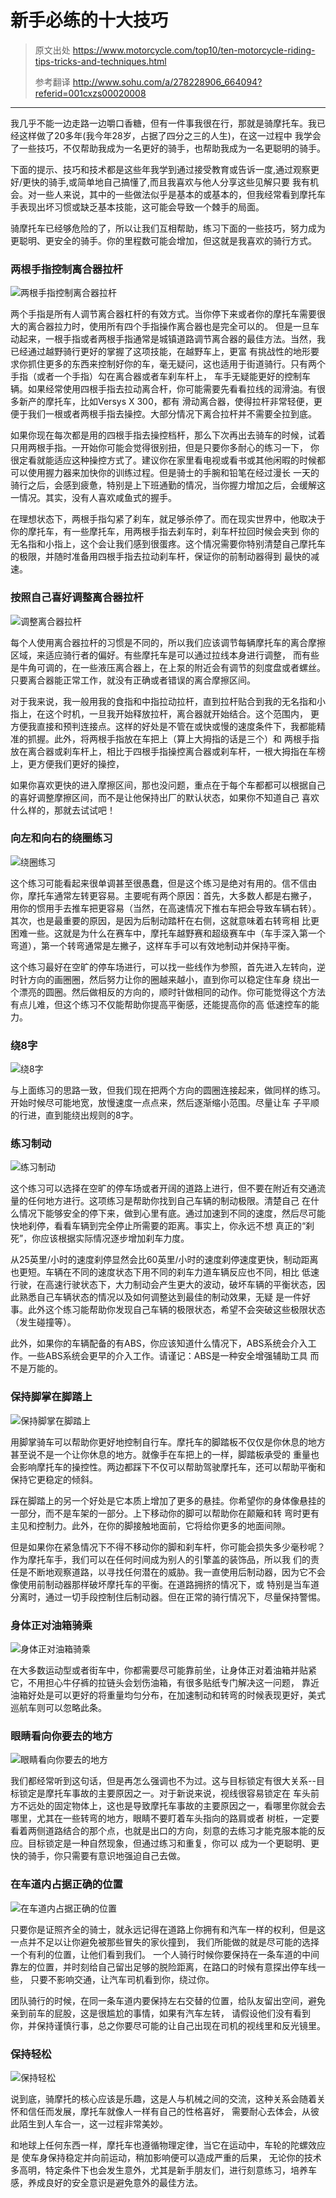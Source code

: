 # 新手必练的十大技巧

> 原文出处 https://www.motorcycle.com/top10/ten-motorcycle-riding-tips-tricks-and-techniques.html
>
> 参考翻译 http://www.sohu.com/a/278228906_664094?referid=001cxzs00020008

---

我几乎不能一边走路一边嚼口香糖，但有一件事我很在行，那就是骑摩托车。我已经这样做了20多年(我今年28岁，占据了四分之三的人生)，在这一过程中
我学会了一些技巧，不仅帮助我成为一名更好的骑手，也帮助我成为一名更聪明的骑手。

下面的提示、技巧和技术都是这些年我学到通过接受教育或告诉一度,通过观察更好/更快的骑手,或简单地自己搞懂了,而且我喜欢与他人分享这些见解只要
我有机会。对一些人来说，其中的一些做法似乎是基本的或基本的，但我经常看到摩托车手表现出坏习惯或缺乏基本技能，这可能会导致一个棘手的局面。

骑摩托车已经够危险的了，所以让我们互相帮助，练习下面的一些技巧，努力成为更聪明、更安全的骑手。你的里程数可能会增加，但这就是我喜欢的骑行方式。

### 两根手指控制离合器拉杆

![两根手指控制离合器拉杆](https://ae01.alicdn.com/kf/HTB1lLx1bEvrK1RjSszfq6xJNVXaB.jpg)

两个手指是所有人调节离合器杠杆的有效方式。当你停下来或者你的摩托车需要很大的离合器拉力时，使用所有四个手指操作离合器也是完全可以的。
但是一旦车动起来，一根手指或者两根手指通常是城镇道路调节离合器的最佳方法。当然，我已经通过越野骑行更好的掌握了这项技能，在越野车上，更富
有挑战性的地形要求你抓住更多的东西来控制好你的车，毫无疑问，这也适用于街道骑行。只有两个手指（或者一个手指）勾在离合器或者车刹车杆上，
车手无疑能更好的控制车辆。如果经常使用四根手指去拉动离合杆，你可能需要先看看拉线的润滑油。有很多新产的摩托车，比如Versys X 300，都有
滑动离合器，使得拉杆非常轻便，更便于我们一根或者两根手指去操控。大部分情况下离合拉杆并不需要全拉到底。

如果你现在每次都是用的四根手指去操控档杆，那么下次再出去骑车的时候，试着只用两根手指。一开始你可能会觉得很别扭，但是只要你多耐心的练习一下，
你很定看就能适应这种操控方式了。建议你在家里看电视或看书或其他闲暇的时候都可以使用握力器来加快你的训练过程。但是骑士的手腕和铅笔在经过漫长
一天的骑行之后，会感到疲惫，特别是上下班通勤的情况，当你握力增加之后，会缓解这一情况。其实，没有人喜欢咸鱼式的握手。

在理想状态下，两根手指勾紧了刹车，就足够杀停了。而在现实世界中，他取决于你的摩托车，有一些摩托车，用两根手指去刹车时，刹车杆拉回时候会夹到
你的无名指和小指上，这个会让我们感到很蛋疼。这个情况需要你特别清楚自己摩托车的极限，并随时准备用四根手指去拉动刹车杆，保证你的前制动器得到
最快的减速。

### 按照自己喜好调整离合器拉杆

![调整离合器拉杆](https://ae01.alicdn.com/kf/HTB1Xlh3bELrK1Rjy1zb5jcenFXaB.gif)

每个人使用离合器拉杆的习惯是不同的，所以我们应该调节每辆摩托车的离合摩擦区域，来适应骑行者的偏好。有些摩托车是可以通过拉线本身进行调整，
而有些是牛角可调的，在一些液压离合器上，在上泵的附近会有调节的刻度盘或者螺丝。只要离合器能正常工作，就没有正确或者错误的离合摩擦区间。

对于我来说，我一般用我的食指和中指拉动拉杆，直到拉杆贴合到我的无名指和小指上，在这个时机，一旦我开始释放拉杆，离合器就开始结合。这个范围内，
更方便我直接和预判连接点。这样的好处是不管在或快或慢的速度条件下，我都能精准的抓握。此外，将两根手指放在车把上（算上大拇指的话是三个）和
两根手指放在离合器或刹车杆上，相比于四根手指操控离合器或刹车杆，一根大拇指在车榜上，更方便我们更好的操控，


如果你喜欢更快的进入摩擦区间，那也没问题，重点在于每个车都都可以根据自己的喜好调整摩擦区间，而不是让他保持出厂的默认状态，如果你不知道自己
喜欢什么样的，那就去试试吧！

### 向左和向右的绕圈练习

![绕圈练习](https://ae01.alicdn.com/kf/HTB1d7X8bzvuK1Rjy0Fa5jX2aVXao.gif)

这个练习可能看起来很单调甚至很愚蠢，但是这个练习是绝对有用的。信不信由你，摩托车通常左转更容易。主要呢有两个原因：首先，大多数人都是右撇子，
用你的惯用手去推车把更容易（当然，在高速情况下推右车把会导致车辆右转）。其次，也是最重要的原因，是因为后制动踏杆在右侧，这就意味着右转弯相
比更困难一些。这就是为什么在赛车中，摩托车越野赛和超级赛车中（车手深入第一个弯道），第一个转弯通常是左撇子，这样车手可以有效地制动并保持平衡。

这个练习最好在空旷的停车场进行，可以找一些线作为参照，首先进入左转向，逆时针方向的画圈圈，然后努力让你的圈越来越小，直到你可以稳定住车身
绕出一个漂亮的圆圈。然后做相反的方向的，顺时针做相同的动作。你可能觉得这个方法有点儿难，但这个练习不仅能帮助你提高平衡感，还能提高你的高
低速控车的能力。

### 绕8字

![绕8字](https://puui.qpic.cn/fans_admin/0/3_1322100033_1556171269424/0)

与上面练习的思路一致，但我们现在把两个方向的圆圈连接起来，做同样的练习。开始时候尽可能地宽，放慢速度一点点来，然后逐渐缩小范围。尽量让车
子平顺的行进，直到能绕出规则的8字。

### 练习制动

![练习制动](https://ae01.alicdn.com/kf/HTB10WhZbyzxK1Rjy1zk5jaHrVXaQ.gif)

这个练习可以选择在空旷的停车场或者开阔的道路上进行，但不要在附近有交通流量的任何地方进行。这项练习是帮助你找到自己车辆的制动极限。清楚自己
在什么情况下能够安全的停下来，做到心里有底。通过加速到不同的速度，然后尽可能快地刹停，看看车辆到完全停止所需要的距离。事实上，你永远不想
真正的“刹死”，你应该根据实际情况逐步增加刹车力度。

从25英里/小时的速度刹停显然会比60英里/小时的速度刹停速度更快，制动距离也更短。车辆在不同的速度状态下用不同的刹车力道车辆反应也不同，相比
低速行驶，在高速行驶状态下，大力制动会产生更大的波动，破坏车辆的平衡状态，因此熟悉自己车辆状态的情况以及如何调整达到最佳的制动效果，无疑
是一件好事。此外这个练习能帮助你发现自己车辆的极限状态，希望不会突破这些极限状态（发生碰撞等）。

此外，如果你的车辆配备的有ABS，你应该知道什么情况下，ABS系统会介入工作。一些ABS系统会更早的介入工作。请谨记：ABS是一种安全增强辅助工具
而不是万能的。

### 保持脚掌在脚踏上

![保持脚掌在脚踏上](https://ae01.alicdn.com/kf/HTB1Bnp5byDxK1Rjy1zcq6yGeXXax.jpg)

用脚掌骑车可以帮助你更好地控制自行车。摩托车的脚踏板不仅仅是你休息的地方甚至说不是一个让你休息的地方。就像手在车把上的一样，脚踏板承受的
重量也会影响摩托车的操控性。两边都踩下不仅可以帮助驾驶摩托车，还可以帮助平衡和保持它更稳定的倾斜。

踩在脚踏上的另一个好处是它本质上增加了更多的悬挂。你希望你的身体像悬挂的一部分，而不是车架的一部分。上下移动你的脚可以帮助你在颠簸和转
弯时更有主见和控制力。此外，在你的脚接触地面前，它将给你更多的地面间隙。

但是如果你在紧急情况下不得不移动你的脚和刹车杆，你可能会损失多少毫秒呢？作为摩托车手，我们可以在任何时间成为别人的引擎盖的装饰品，所以我
们的责任是不断地观察道路，以寻找任何潜在的威胁。我一直使用后制动器，因为它不会像使用前制动器那样破坏摩托车的平衡。在道路拥挤的情况下，或
特别是当车道分离时，通过一切手段控制住后制动器。但在正常的骑行情况下，尽量保持警惕。

### 身体正对油箱骑乘

![身体正对油箱骑乘](https://ae01.alicdn.com/kf/HTB11FBUbyrxK1RkHFCcq6AQCVXau.jpg)

在大多数运动型或者街车中，你都需要尽可能靠前坐，让身体正对着油箱并贴紧它，不用担心牛仔裤的拉链头会划伤油箱，有很多贴纸专门解决这一问题，
靠近油箱好处是可以更好的将重量均匀分布，在加速制动和转弯的时候表现更好，美式巡航车则可以忽略此条。

### 眼睛看向你要去的地方

![眼睛看向你要去的地方](https://ae01.alicdn.com/kf/HTB1uS2RI7PoK1RjSZKbq6x1IXXal.jpg)

我们都经常听到这句话，但是再怎么强调也不为过。这与目标锁定有很大关系--目标锁定是摩托车事故的主要原因之一。对于新说来说，视线很容易锁定在
车头前方不远处的固定物体上，这也是导致摩托车事故的主要原因之一，看哪里你就会去哪里，尤其在一些转弯的地方，眼睛不要盯着车头指向的路肩或者
树桩，一定要看着两侧道路结合的那个点，也就是出口的方向，刻意的去练习才能克服本能的反应。目标锁定是一种自然现象，但通过练习和重复，你可以
成为一个更聪明、更快的骑手，你只需要有意识地强迫自己去做。


### 在车道内占据正确的位置

![在车道内占据正确的位置](https://ae01.alicdn.com/kf/HTB118F_bvvsK1Rjy0Fi762wtXXag.png)

只要你是证照齐全的骑士，就永远记得在道路上你拥有和汽车一样的权利，但是这一点并不足以让你避免被那些冒失的家伙撞到，
我们所能做的就是尽可能的选择一个有利的位置，让他们看到我们。
一个人骑行时候你要保持在一条车道的中间靠左的位置，并时刻给自己留出足够的脱险距离，在路口的时候有意探出停车线一些，
只要不影响交通，让汽车司机看到你，绕过你。

团队骑行的时候，在同一条车道内要保持左右交替的位置，给队友留出空间，避免亲到前车的屁股，这是很尴尬的事情，如果有汽车左转，
请假设他们没有看到你，并保持谨慎行事，总之你要尽可能的让自己出现在司机的视线里和反光镜里。

### 保持轻松

![保持轻松](https://ae01.alicdn.com/kf/HTB1UKF7bsfrK1RkSnb4q6xHRFXan.jpg)

说到底，骑摩托的核心应该是乐趣，这是人与机械之间的交流，这种关系会随着关怀和信任而发展，摩托车就像人一样有自己的性格喜好，
需要耐心去体会，从彼此陌生到人车合一，这一过程非常美妙。

和地球上任何东西一样，摩托车也遵循物理定律，当它在运动中，车轮的陀螺效应是 使车身保持稳定并向前运动，稍加影响便可以造成严重的后果，
无论你的技术多高明，特定条件下也会发生意外，尤其是新手朋友们，进行刻意练习，培养车感，养成良好的安全意识是避免意外的最佳方法。
